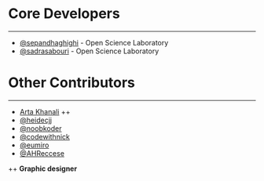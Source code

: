 # Core Developers

----------
- [@sepandhaghighi](http://github.com/sepandhaghighi) - Open Science Laboratory
- [@sadrasabouri](https://github.com/sadrasabouri) - Open Science Laboratory

# Other Contributors
----------
- [Arta Khanali](https://www.linkedin.com/in/artakhanali/) ++
- [@heidecjj](https://github.com/heidecjj)
- [@noobkoder](https://github.com/n00bkoder)
- [@codewithnick](https://github.com/codewithnick)
- [@eumiro](https://github.com/eumiro)
- [@AHReccese](https://github.com/AHReccese)


++ **Graphic designer**
